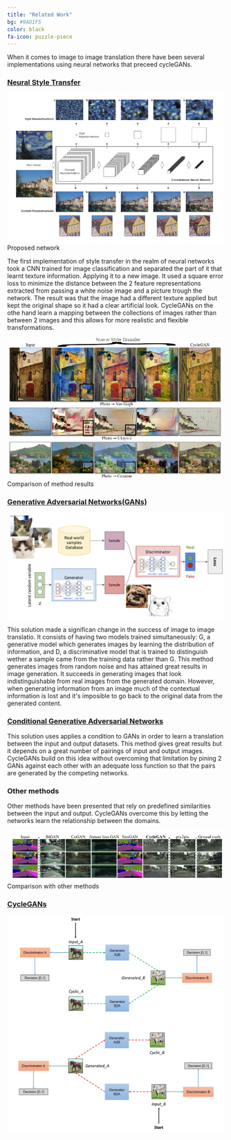 ```yaml
---
title: "Related Work"
bg: #9AD1F5
color: black
fa-icon: puzzle-piece
---
```


When it comes to image to image translation there have been several implementations using neural networks that preceed cycleGANs.

### [Neural Style Transfer](https://arxiv.org/abs/1508.06576)

<p class="center"><img src="./img/basicstyletransfer.png">
<br />Proposed network</p>

The first implementation of style transfer in the realm of neural networks took a CNN trained for image classification and separated the part of it that learnt texture information. Applying it to a new image. It used a square error loss  to minimize the distance between the 2 feature representations extracted from passing a white noise image and a picture trough the network. 
The result was that the image had a different texture applied but kept the original shape so it had a clear artificial look. CycleGANs on the othe hand learn a mapping between the collections of images rather than between 2 images and this allows for more realistic and flexible transformations. 

<p class="center"><img src="./img/neuralstylecomparison.png"><br />Comparison of method results</p>

### [Generative Adversarial Networks(GANs)](https://arxiv.org/pdf/1406.2661.pdf)

<p class="center"><img src="./img/GAN_diagram.jpg"></p>

This solution made a significan change in the success of image to image translatio. It consists of having two models trained simultaneously: G, a generative model which generates images by learning the distribution of information, and D, a discriminative model that is trained to distinguish wether a sample came from the training data rather than G.
This method generates images from random noise and has attained great results in image generation. It succeeds in generating images that look indistinguishable from real images from the generated domain. However, when generating information from an image much of the contextual information is lost and it's imposible to go back to the original data from the generated content.

### [Conditional Generative Adversarial Networks](https://arxiv.org/pdf/1406.2661.pdf)

This solution uses applies a condition to GANs in order to learn a translation between the input and output datasets. This method gives great results but it depends on a great number of pairings of input and output images. CycleGANs build on this idea without overcoming that limitation by pining 2 GANs against each other with an adequate loss function so that the pairs are generated by the competing networks.

### __Other methods__
Other methods have been presented that rely on predefined similarities between the input and output. CycleGANs overcome this by letting the networks learn the relationship between the domains.

<p class="center"><img src="./img/comparisonmethods.jpg"><br />Comparison with other methods</p>

### [CycleGANs](https://arxiv.org/abs/1703.10593)

![Simplified view of CycleGAN architecture 1](./img/simplifiedcyclegan_1.png)
![Simplified view of CycleGAN architecture 2](./img/simplifiedcyclegan_2.png)
